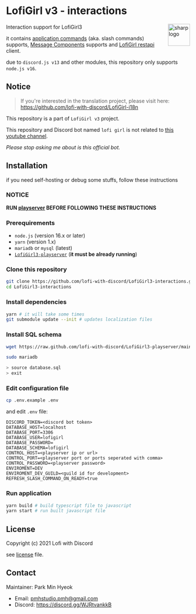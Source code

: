 # LofiGirl v3 - interactions
<img src="https://avatars.githubusercontent.com/u/79153360" width="60" height="60" alt="sharp logo" align="right">

Interaction support for LofiGirl3

it contains [application commands](https://discord.com/developers/docs/interactions/application-commands) (aka. slash commands) supports, [Message Components](https://discord.com/developers/docs/interactions/message-components) supports and [LofiGirl restapi](https://github.com/lofi-with-discord/LofiGirl3-playserver) client.

due to `discord.js v13` and other modules, this repository only supports `node.js v16`.


## Notice
> If you're interested in the translation project, please visit here:\
> https://github.com/lofi-with-discord/LofiGirl-i18n

This repository is a part of `LofiGirl v3` project.

This repository and Discord bot named `lofi girl` is not related to [this youtube channel](https://www.youtube.com/c/LofiGirl).

*Please stop asking me about is this official bot.*

## Installation
if you need self-hosting or debug some stuffs, follow these instructions

### NOTICE
**RUN [playserver](https://github.com/lofi-with-discord/lofiGirl3-playserver) BEFORE FOLLOWING THESE INSTRUCTIONS**

### Prerequirements
* `node.js` (version 16.x or later)
* `yarn` (version 1.x)
* `mariadb` or `mysql` (latest)
* [`LofiGirl3-playserver`](https://github.com/lofi-with-discord/lofiGirl3-playserver) (**it must be already running**)

### Clone this repository
```bash
git clone https://github.com/lofi-with-discord/LofiGirl3-interactions.git
cd LofiGirl3-interactions
```

### Install dependencies
```bash
yarn # it will take some times
git submodule update --init # updates localization files
```

### Install SQL schema
```bash
wget https://raw.github.com/lofi-with-discord/LofiGirl3-playserver/main/database.sql

sudo mariadb

> source database.sql
> exit
```

### Edit configuration file
```bash
cp .env.example .env
```

and edit `.env` file:
```
DISCORD_TOKEN=<discord bot token>
DATABASE_HOST=localhost
DATABASE_PORT=3306
DATABASE_USER=lofigirl
DATABASE_PASSWORD=
DATABASE_SCHEMA=lofigirl
CONTROL_HOST=<playserver ip or url>
CONTROL_PORT=<playserver port or ports seperated with comma>
CONTROL_PASSWORD=<playserver password>
ENVIROMENT=DEV
ENVIROMENT_DEV_GUILD=<guild id for development>
REFRESH_SLASH_COMMAND_ON_READY=true
```

### Run application
```bash
yarn build # build typescript file to javascript
yarn start # run built javascript file
```

## License
Copyright (c) 2021 Lofi with Discord

see [license](./LICENSE) file.

## Contact
Maintainer: Park Min Hyeok
* Email: pmhstudio.pmh@gmail.com
* Discord: https://discord.gg/WJRtvankkB
